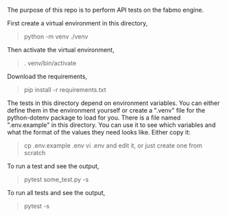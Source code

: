 The purpose of this repo is to perform API tests on the fabmo engine.

First create a virtual environment in this directory,
 > python -m venv ./venv

Then activate the virtual environment,
 > . venv/bin/activate

Download the requirements,
 > pip install -r requirements.txt

The tests in this directory depend on environment variables.
You can either define them in the environment yourself or 
create a ".venv" file for the python-dotenv package to load 
for you. There is a file named ".env.example" in this directory.
You can use it to see which variables and what the format of the
values they need looks like. Either copy it:
 > cp .env.example .env
 > vi .env
and edit it, or just create one from scratch

To run a test and see the output,
 > pytest some_test.py -s

To run all tests and see the output,
 > pytest -s
